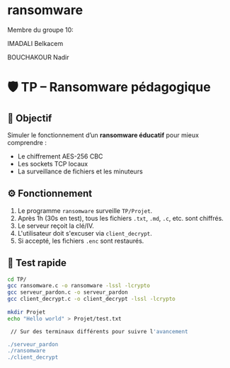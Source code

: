 # ransomware
Membre du groupe 10:

IMADALI Belkacem

BOUCHAKOUR Nadir 


# 🛡️ TP – Ransomware pédagogique
 
## 🎯 Objectif
 
Simuler le fonctionnement d’un **ransomware éducatif** pour mieux comprendre :
 
- Le chiffrement AES-256 CBC
- Les sockets TCP locaux
- La surveillance de fichiers et les minuteurs
 
## ⚙️ Fonctionnement
 
1. Le programme `ransomware` surveille `TP/Projet`.
2. Après 1h (30s en test), tous les fichiers `.txt`, `.md`, `.c`, etc. sont chiffrés.
3. Le serveur reçoit la clé/IV.
4. L'utilisateur doit s'excuser via `client_decrypt`.
5. Si accepté, les fichiers `.enc` sont restaurés.

## 🧪 Test rapide
 
```bash
cd TP/
gcc ransomware.c -o ransomware -lssl -lcrypto
gcc serveur_pardon.c -o serveur_pardon
gcc client_decrypt.c -o client_decrypt -lssl -lcrypto
 
mkdir Projet
echo "Hello world" > Projet/test.txt

 // Sur des terminaux différents pour suivre l'avancement

./serveur_pardon 
./ransomware 
./client_decrypt
